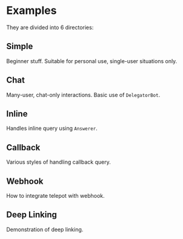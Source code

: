 # Examples

They are divided into 6 directories:

## Simple

Beginner stuff. Suitable for personal use, single-user situations only.

## Chat

Many-user, chat-only interactions. Basic use of `DelegatorBot`.

## Inline

Handles inline query using `Answerer`.

## Callback

Various styles of handling callback query.

## Webhook

How to integrate telepot with webhook.

## Deep Linking

Demonstration of deep linking.
